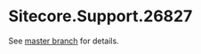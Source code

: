 # Sitecore.Support.26827

See [master branch](https://github.com/sitecoresupport/Sitecore.Support.26827) for details.